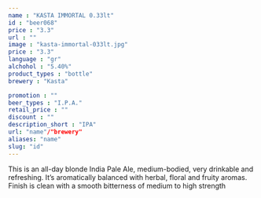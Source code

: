 ```yaml
---
name : "KASTA IMMORTAL 0.33lt"
id : "beer068"
price : "3.3"
url : ""
image : "kasta-immortal-033lt.jpg"
price : "3.3"
language : "gr"
alchohol : "5.40%"
product_types : "bottle"
brewery : "Kasta"

promotion : ""
beer_types : "I.P.A."
retail_price : ""
discount : ""
description_short : "IPA"
url: "name"/"brewery"
aliases: "name"
slug: "id"
---
```


This is an all-day blonde India Pale Ale, medium-bodied, very drinkable and refreshing. It’s aromatically balanced with herbal, floral and fruity aromas. Finish is clean with a smooth bitterness of medium to high strength